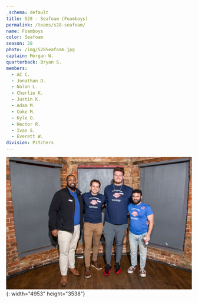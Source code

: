 ```yaml
---
_schema: default
title: S28 - Seafoam (Foamboys)
permalink: /teams/s28-seafoam/
name: Foamboys
color: Seafoam
season: 28
photo: /img/S28Seafoam.jpg
captain: Morgan W.
quarterback: Bryan S.
members:
  - AC C.
  - Jonathan D.
  - Nolan L.
  - Charlie K.
  - Justin K.
  - Adam M.
  - Coke M.
  - Kyle O.
  - Hector R.
  - Ivan S.
  - Everett W.
division: Pitchers
---
```

![](/img/da2-7066.jpg){: width="4953" height="3538"}